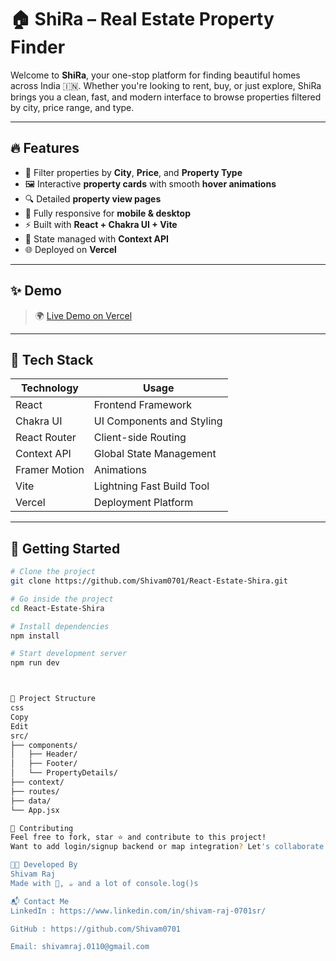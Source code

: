 # 🏠 ShiRa – Real Estate Property Finder

Welcome to **ShiRa**, your one-stop platform for finding beautiful homes across India 🇮🇳. Whether you're looking to rent, buy, or just explore, ShiRa brings you a clean, fast, and modern interface to browse properties filtered by city, price range, and type.

---

## 🔥 Features

- 🌆 Filter properties by **City**, **Price**, and **Property Type**
- 🖼️ Interactive **property cards** with smooth **hover animations**
- 🔍 Detailed **property view pages**
- 📱 Fully responsive for **mobile & desktop**
- ⚡ Built with **React + Chakra UI + Vite**
- 🧠 State managed with **Context API**
- 🌐 Deployed on **Vercel**

---

## ✨ Demo

> 🌍 [Live Demo on Vercel](https://react-estate-shira.vercel.app)

---

## 🧱 Tech Stack

| Technology    | Usage                        |
| ------------- | ---------------------------- |
| React         | Frontend Framework           |
| Chakra UI     | UI Components and Styling    |
| React Router  | Client-side Routing          |
| Context API   | Global State Management      |
| Framer Motion | Animations                   |
| Vite          | Lightning Fast Build Tool    |
| Vercel        | Deployment Platform          |

---

## 🚀 Getting Started

```bash
# Clone the project
git clone https://github.com/Shivam0701/React-Estate-Shira.git

# Go inside the project
cd React-Estate-Shira

# Install dependencies
npm install

# Start development server
npm run dev



📁 Project Structure
css
Copy
Edit
src/
├── components/
│   ├── Header/
│   ├── Footer/
│   └── PropertyDetails/
├── context/
├── routes/
├── data/
└── App.jsx

🤝 Contributing
Feel free to fork, star ⭐ and contribute to this project!
Want to add login/signup backend or map integration? Let's collaborate!

🧑‍💻 Developed By
Shivam Raj
Made with 💙, ☕ and a lot of console.log()s

📬 Contact Me
LinkedIn : https://www.linkedin.com/in/shivam-raj-0701sr/

GitHub : https://github.com/Shivam0701

Email: shivamraj.0110@gmail.com
